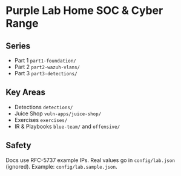 ﻿# Purple Lab  Home SOC & Cyber Range

## Series
- Part 1  `part1-foundation/`
- Part 2  `part2-wazuh-vlans/`
- Part 3  `part3-detections/`

## Key Areas
- Detections  `detections/`
- Juice Shop  `vuln-apps/juice-shop/`
- Exercises  `exercises/`
- IR & Playbooks  `blue-team/` and `offensive/`

## Safety
Docs use RFC-5737 example IPs.
Real values go in `config/lab.json` (ignored). Example: `config/lab.sample.json`.
